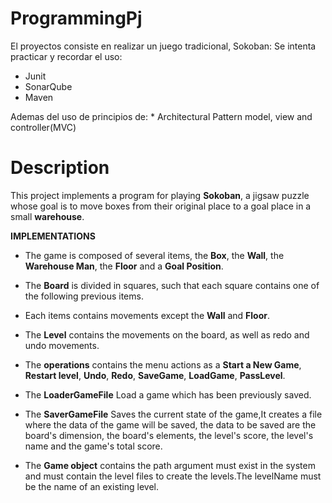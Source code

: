 # ProgrammingPj
El proyectos consiste en realizar un juego tradicional, Sokoban:
Se intenta practicar y recordar el uso:

* Junit
* SonarQube
* Maven
  
Ademas del uso de principios de:
        * Architectural Pattern model, view and controller(MVC)

# Description
This project implements a program for playing **Sokoban**, a jigsaw puzzle whose goal is to move boxes from their original place to a goal place in a small **warehouse**.

**IMPLEMENTATIONS**

* The game is composed of several items, the **Box**, the **Wall**, the **Warehouse Man**, the **Floor** and a **Goal Position**.

* The **Board** is divided in squares, such that each square contains one of the following previous items.

* Each items contains movements except the **Wall** and **Floor**.

* The **Level** contains the movements on the board, as well as redo and undo movements.

* The **operations** contains the menu actions as a **Start a New Game**, **Restart level**, **Undo**, **Redo**, **SaveGame**, **LoadGame**, **PassLevel**.

* The **LoaderGameFile** Load a game which has been previously saved.

* The **SaverGameFile** Saves the current state of the game,It creates a file where the data of the game will be saved, the data to be saved are the board's dimension, the board's elements, 
  the level's score, the level's name and the game's total score.

* The **Game object** contains the path argument must exist in the system and must contain the level files to create the levels.The levelName must be the name of an existing level.
